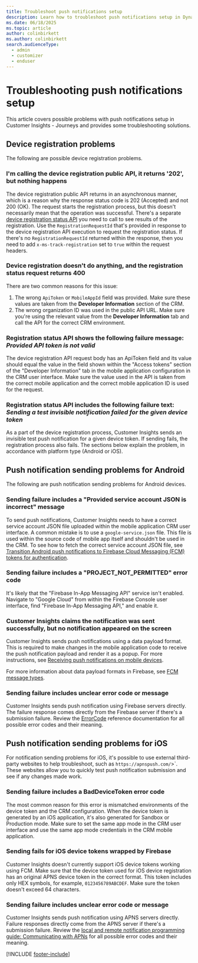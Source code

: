 ```yaml
---
title: Troubleshoot push notifications setup
description: Learn how to troubleshoot push notifications setup in Dynamics 365 Customer Insights - Journeys.
ms.date: 06/18/2025
ms.topic: article
author: colinbirkett
ms.author: colinbirkett
search.audienceType: 
  - admin
  - customizer
  - enduser
---
```


# Troubleshooting push notifications setup

This article covers possible problems with push notifications setup in Customer Insights - Journeys and provides some troubleshooting solutions.

## Device registration problems

The following are possible device registration problems.

### I'm calling the device registration public API, it returns '202', but nothing happens

The device registration public API returns in an asynchronous manner, which is a reason why the response status code is 202 (Accepted) and not 200 (OK). The request starts the registration process, but this doesn't necessarily mean that the operation was successful. There's a separate [device registration status API](developer-push-device-registration.md#device-registration-status) you need to call to see results of the registration. Use the `RegistrationRequestId` that's provided in response to the device registration API execution to request the registration status. If there's no `RegistrationRequestId` returned within the response, then you need to add `x-ms-track-registration` set to `true` within the request headers.

### Device registration doesn't do anything, and the registration status request returns 400

There are two common reasons for this issue:
1. The wrong `ApiToken` or `MobileAppId` field was provided. Make sure these values are taken from the **Developer Information** section of the CRM. 
2. The wrong organization ID was used in the public API URL. Make sure you're using the relevant value from the **Developer Information** tab and call the API for the correct CRM environment.

### Registration status API shows the following failure message: *Provided API token is not valid*

The device registration API request body has an ApiToken field and its value should equal the value in the field shown within the "Access tokens" section of the "Developer Information" tab in the mobile application configuration in the CRM user interface. Make sure the value used in the API is taken from the correct mobile application and the correct mobile application ID is used for the request.

### Registration status API includes the following failure text: *Sending a test invisible notification failed for the given device token*

As a part of the device registration process, Customer Insights sends an invisible test push notification for a given device token. If sending fails, the registration process also fails. The sections below explain the problem, in accordance with platform type (Android or iOS).

## Push notification sending problems for Android

The following are push notification sending problems for Android devices.

### Sending failure includes a "Provided service account JSON is incorrect" message

To send push notifications, Customer Insights needs to have a correct service account JSON file uploaded within the mobile application CRM user interface. A common mistake is to use a `google-service.json` file. This file is used within the source code of mobile app itself and shouldn't be used in the CRM. To see how to fetch the correct service account JSON file, see [Transition Android push notifications to Firebase Cloud Messaging (FCM) tokens for authentication](push-notification-fcm-token-transition.md).

### Sending failure includes a "PROJECT_NOT_PERMITTED" error code

It's likely that the "Firebase In-App Messaging API" service isn't enabled. Navigate to "Google Cloud" from within the Firebase Console user interface, find "Firebase In-App Messaging API," and enable it.

### Customer Insights claims the notification was sent successfully, but no notification appeared on the screen

Customer Insights sends push notifications using a data payload format. This is required to make changes in the mobile application code to receive the push notification payload and render it as a popup. For more instructions, see [Receiving push notifications on mobile devices](developer-notifications.md).

For more information about data payload formats in Firebase, see [FCM message types](https://firebase.google.com/docs/cloud-messaging/concept-options#notifications_and_data_messages).

### Sending failure includes unclear error code or message

Customer Insights sends push notification using Firebase servers directly. The failure response comes directly from the Firebase server if there's a submission failure. Review the [ErrorCode](https://firebase.google.com/docs/reference/fcm/rest/v1/ErrorCode) reference documentation for all possible error codes and their meaning.

## Push notification sending problems for iOS

For notification sending problems for iOS, it's possible to use external third-party websites to help troubleshoot, such as `https://apnspush.com/`>`. These websites allow you to quickly test push notification submission and see if any changes made work.

### Sending failure includes a BadDeviceToken error code

The most common reason for this error is mismatched environments of the device token and the CRM configuration. When the device token is generated by an iOS application, it's also generated for Sandbox or Production mode. Make sure to set the same app mode in the CRM user interface and use the same app mode credentials in the CRM mobile application.

### Sending fails for iOS device tokens wrapped by Firebase

Customer Insights doesn't currently support iOS device tokens working using FCM. Make sure that the device token used for iOS device registration has an original APNS device token in the correct format. This token includes only HEX symbols, for example, `0123456789ABCDEF`. Make sure the token doesn't exceed 64 characters.

### Sending failure includes unclear error code or message

Customer Insights sends push notification using APNS servers directly. Failure responses directly come from the APNS server if there's a submission failure. Review the [local and remote notification programming guide: Communicating with APNs](https://developer.apple.com/library/archive/documentation/NetworkingInternet/Conceptual/RemoteNotificationsPG/CommunicatingwithAPNs.html#//apple_ref/doc/uid/TP40008194-CH11-SW17) for all possible error codes and their meaning.

[!INCLUDE [footer-include](./includes/footer-banner.md)]
